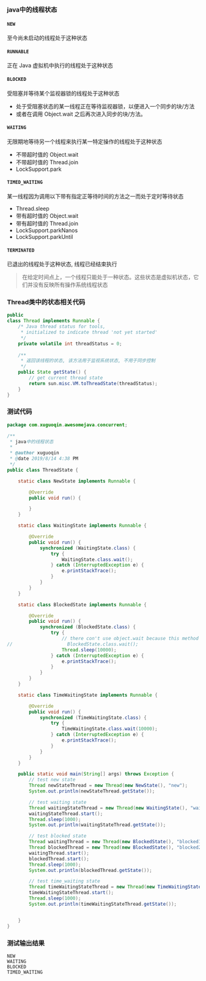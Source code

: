 ### java中的线程状态
#### `NEW`
至今尚未启动的线程处于这种状态
 

#### `RUNNABLE`
正在 Java 虚拟机中执行的线程处于这种状态

#### `BLOCKED`
受阻塞并等待某个监视器锁的线程处于这种状态
- 处于受阻塞状态的某一线程正在等待监视器锁，以便进入一个同步的块/方法
- 或者在调用 Object.wait 之后再次进入同步的块/方法。

#### `WAITING`
无限期地等待另一个线程来执行某一特定操作的线程处于这种状态
- 不带超时值的 Object.wait
- 不带超时值的 Thread.join
- LockSupport.park

#### `TIMED_WAITING`
某一线程因为调用以下带有指定正等待时间的方法之一而处于定时等待状态
- Thread.sleep
- 带有超时值的 Object.wait
- 带有超时值的 Thread.join
- LockSupport.parkNanos
- LockSupport.parkUntil


#### `TERMINATED`
已退出的线程处于这种状态, 线程已经结束执行


> 在给定时间点上，一个线程只能处于一种状态。这些状态是虚拟机状态，它们并没有反映所有操作系统线程状态

### Thread类中的状态相关代码
```java
public
class Thread implements Runnable {
    /* Java thread status for tools,
     * initialized to indicate thread 'not yet started'
     */
    private volatile int threadStatus = 0;
    
    /**
     * 返回该线程的状态, 该方法用于监视系统状态, 不用于同步控制 
     */
    public State getState() {
        // get current thread state
        return sun.misc.VM.toThreadState(threadStatus); 
    }
}
```

### 测试代码
```java
package com.xuguoqin.awesomejava.concurrent;

/**
 * java中的线程状态
 *
 * @author xuguoqin
 * @date 2019/8/14 4:38 PM
 */
public class ThreadState {

    static class NewState implements Runnable {

        @Override
        public void run() {

        }
    }

    static class WaitingState implements Runnable {

        @Override
        public void run() {
            synchronized (WaitingState.class) {
                try {
                    WaitingState.class.wait();
                } catch (InterruptedException e) {
                    e.printStackTrace();
                }
            }
        }
    }

    static class BlockedState implements Runnable {

        @Override
        public void run() {
            synchronized (BlockedState.class) {
                try {
                    // there con't use object.wait because this method will release the monitor lock they hold
//                    BlockedState.class.wait();
                    Thread.sleep(10000);
                } catch (InterruptedException e) {
                    e.printStackTrace();
                }
            }
        }
    }

    static class TimeWaitingState implements Runnable {

        @Override
        public void run() {
            synchronized (TimeWaitingState.class) {
                try {
                    TimeWaitingState.class.wait(10000);
                } catch (InterruptedException e) {
                    e.printStackTrace();
                }
            }
        }
    }

    public static void main(String[] args) throws Exception {
        // test new state
        Thread newStateThread = new Thread(new NewState(), "new");
        System.out.println(newStateThread.getState());

        // test waiting state
        Thread waitingStateThread = new Thread(new WaitingState(), "waiting");
        waitingStateThread.start();
        Thread.sleep(1000);
        System.out.println(waitingStateThread.getState());

        // test blocked state
        Thread waitingThread = new Thread(new BlockedState(), "blocked1");
        Thread blockedThread = new Thread(new BlockedState(), "blocked2");
        waitingThread.start();
        blockedThread.start();
        Thread.sleep(1000);
        System.out.println(blockedThread.getState());

        // test time_waiting state
        Thread timeWaitingStateThread = new Thread(new TimeWaitingState(), "time_waiting");
        timeWaitingStateThread.start();
        Thread.sleep(1000);
        System.out.println(timeWaitingStateThread.getState());


    }
}

```

### 测试输出结果
```
NEW
WAITING
BLOCKED
TIMED_WAITING
```